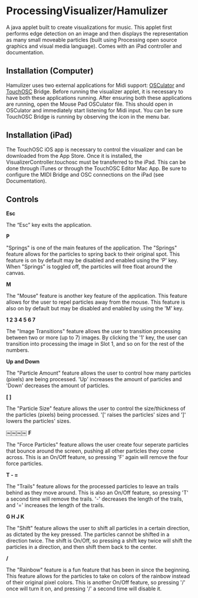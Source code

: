 ProcessingVisualizer/Hamulizer
====================
A java applet built to create visualizations for music. This applet first performs edge detection on an image and then displays the representation as many small moveable particles (built using Processing open source graphics and visual media language). Comes with an iPad controller and documentation.

## Installation (Computer)

Hamulizer uses two external applications for Midi support: [OSCulator](http://www.osculator.net/) and [TouchOSC](http://hexler.net/software/touchosc) Bridge. Before running the visualizer applet, it is necessary to have both these applications running. 
After ensuring both these applications are running, open the Mouse Pad OSCulator file. This should open in OSCulator and immediately start listening for Midi input. You can be sure TouchOSC Bridge is running by observing the icon in the menu bar.


## Installation (iPad)

The TouchOSC iOS app is necessary to control the visualizer and can be downloaded from the App Store. Once it is installed, the VisualizerController.touchosc must be transferred to the iPad. This can be done through iTunes or through the TouchOSC Editor Mac App. Be sure to configure the MIDI Bridge and OSC connections on the iPad (see Documentation).

## Controls

**Esc**

The “Esc” key exits the application.


**P**

"Springs" is one of the main features of the application. The "Springs" feature allows for the particles to spring back to their original spot. This feature is on by default may be disabled and enabled using the 'P' key. When "Springs" is toggled off, the particles will free float around the canvas.


**M**

The "Mouse" feature is another key feature of the application. This feature allows for the user to repel particles away from the mouse. This feature is also on by default but may be disabled and enabled by using the 'M' key.


**1 2 3 4 5 6 7**

The "Image Transitions" feature allows the user to transition processing between two or more (up to 7) images. By clicking the '1' key, the user can transition into processing the image in Slot 1, and so on for the rest of the numbers.


**Up and Down**

The "Particle Amount" feature allows the user to control how many particles (pixels) are being processed. 'Up' increases the amount of particles and 'Down' decreases the amount of particles.


**[ ]**

The "Particle Size" feature allows the user to control the size/thickness of the particles (pixels) being processed. '[' raises the particles' sizes and ']' lowers the particles' sizes.

￼￼￼￼
**F**

The "Force Particles" feature allows the user create four seperate particles that bounce around the screen, pushing all other particles they come across. This is an On/Off feature, so pressing 'F' again will remove the four force particles.

**T - =**

The "Trails" feature allows for the processed particles to leave an trails behind as they move around. This is also an On/Off feature, so pressing 'T' a second time will remove the trails. '-' decreases the length of the trails, and '=' increases the length of the trails.


**G H J K**

The "Shift" feature allows the user to shift all particles in a certain direction, as dictated by the key pressed. The particles cannot be shifted in a direction twice. The shift is On/Off, so pressing a shift key twice will shift the particles in a direction, and then shift them back to the center.


**/**

The "Rainbow" feature is a fun feature that has been in since the beginning. This feature allows for the particles to take on colors of the rainbow instead of their original pixel colors. This is another On/Off feature, so pressing '/' once will turn it on, and pressing '/' a second time will disable it.
